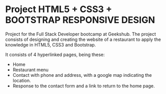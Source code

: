 # Project HTML5 + CSS3 + BOOTSTRAP RESPONSIVE DESIGN

Project for the Full Stack Developer bootcamp at Geekshub.
The project consists of designing and creating the website of a restaurant to apply the knowledge in HTML5, CSS3 and Bootstrap.

It consists of 4 hyperlinked pages, being these:

- Home
- Restaurant menu
- Contact with phone and address, with a google map indicating the location.
- Response to the contact form and a link to return to the home page.

